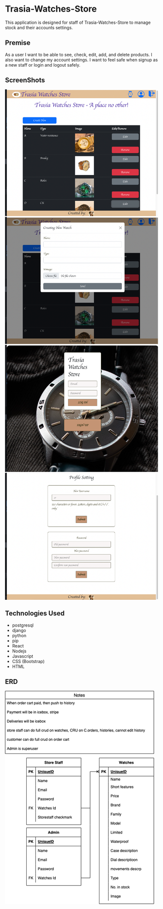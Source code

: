 # Trasia-Watches-Store

This application is designed for staff of Trasia-Watches-Store to manage stock and their accounts settings.

## Premise
As a user I want to be able to see, check, edit, add, and delete products. I also want to change my account settings. I want to feel safe when signup as a new staff or login and logout safely.

## ScreenShots
![Screenshot](./public/images/Staffhomepage.png)
![Screenshot](./public/images/newproductpage.png)
![Screenshot](./public/images/auth.png)
![Screenshot](./public/images/profilesetting.png)


## Technologies Used
* postgresql
* django
* python
* pip
* React
* Nodejs
* Javascript
* CSS (Bootstrap)
* HTML


## ERD
![ERD](./public/images/erd.png)